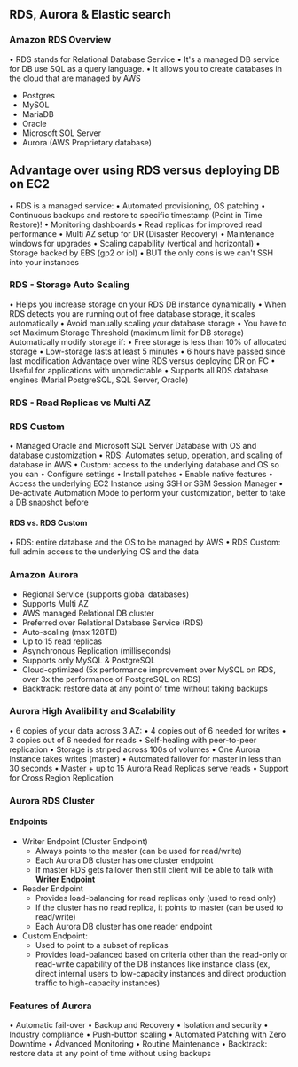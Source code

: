 ## RDS, Aurora & Elastic search

### Amazon RDS Overview
• RDS stands for Relational Database Service
• It's a managed DB service for DB use SQL as a query language.
• It allows you to create databases in the cloud that are managed by AWS
  - Postgres
  - MySOL
  - MariaDB
  - Oracle
  - Microsoft SOL Server
  - Aurora (AWS Proprietary database)

## Advantage over using RDS versus deploying DB on EC2
• RDS is a managed service:
• Automated provisioning, OS patching
• Continuous backups and restore to specific timestamp (Point in Time Restore)!
• Monitoring dashboards
• Read replicas for improved read performance
• Multi AZ setup for DR (Disaster Recovery)
• Maintenance windows for upgrades
• Scaling capability (vertical and horizontal)
• Storage backed by EBS (gp2 or iol)
• BUT the only cons is we can't SSH into your instances

### RDS - Storage Auto Scaling
• Helps you increase storage on your RDS DB instance
dynamically
• When RDS detects you are running out of free database
storage, it scales automatically
• Avoid manually scaling your database storage
• You have to set Maximum Storage Threshold (maximum limit
for DB storage)
Automatically modify storage if:
• Free storage is less than 10% of allocated storage
• Low-storage lasts at least 5 minutes
• 6 hours have passed since last modification
Advantage over wine RDS versus deploying DR on FC
• Useful for applications with unpredictable
• Supports all RDS database engines (Marial
PostgreSQL, SQL Server, Oracle)

### RDS - Read Replicas vs Multi AZ

### RDS Custom
• Managed Oracle and Microsoft SQL Server Database with OS and
database customization
• RDS: Automates setup, operation, and scaling of database in AWS
• Custom: access to the underlying database and OS so you can
• Configure settings
• Install patches
• Enable native features
• Access the underlying EC2 Instance using SSH or SSM Session Manager
• De-activate Automation Mode to perform your customization,
better to take a DB snapshot before

#### RDS vs. RDS Custom
• RDS: entire database and the OS to be managed by AWS
• RDS Custom: full admin access to the underlying OS and the data

### Amazon Aurora
- Regional Service (supports global databases)
- Supports Multi AZ
- AWS managed Relational DB cluster
- Preferred over Relational Database Service (RDS)
- Auto-scaling (max 128TB)
- Up to 15 read replicas
- Asynchronous Replication (milliseconds)
- Supports only MySQL & PostgreSQL
- Cloud-optimized (5x performance improvement over MySQL on RDS, over 3x the performance of PostgreSQL on RDS)
- Backtrack: restore data at any point of time without taking backups

### Aurora High Avalibility and Scalability
• 6 copies of your data across 3 AZ:
• 4 copies out of 6 needed for writes
• 3 copies out of 6 needed for reads
• Self-healing with peer-to-peer replication
• Storage is striped across 100s of volumes
• One Aurora Instance takes writes (master)
• Automated failover for master in less than 30 seconds
• Master + up to 15 Aurora Read Replicas serve reads
• Support for Cross Region Replication

### Aurora RDS Cluster
#### Endpoints
- Writer Endpoint (Cluster Endpoint)
  - Always points to the master (can be used for read/write)
  - Each Aurora DB cluster has one cluster endpoint
  - If master RDS gets failover then still client will be able to talk with **Writer Endpoint**
- Reader Endpoint
  - Provides load-balancing for read replicas only (used to read only)
  - If the cluster has no read replica, it points to master (can be used to read/write)
  - Each Aurora DB cluster has one reader endpoint
- Custom Endpoint:
  - Used to point to a subset of replicas
  - Provides load-balanced based on criteria other than the read-only or read-write capability of the DB instances like instance class (ex, direct internal users to low-capacity instances and direct production traffic to high-capacity instances)
 
### Features of Aurora
• Automatic fail-over
• Backup and Recovery
• Isolation and security
• Industry compliance
• Push-button scaling
• Automated Patching with Zero Downtime
• Advanced Monitoring
• Routine Maintenance
• Backtrack: restore data at any point of time without using backups

